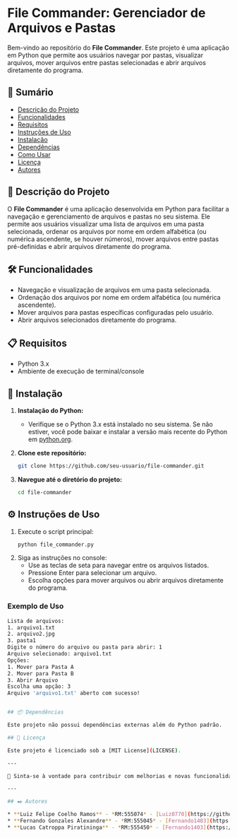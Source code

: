 # File Commander: Gerenciador de Arquivos e Pastas

Bem-vindo ao repositório do **File Commander**. Este projeto é uma aplicação em Python que permite aos usuários navegar por pastas, visualizar arquivos, mover arquivos entre pastas selecionadas e abrir arquivos diretamente do programa.

## 📑 Sumário

- [Descrição do Projeto](#descrição-do-projeto)
- [Funcionalidades](#funcionalidades)
- [Requisitos](#requisitos)
- [Instruções de Uso](#instruções-de-uso)
- [Instalação](#instalação)
- [Dependências](#dependências)
- [Como Usar](#como-usar)
- [Licença](#licença)
- [Autores](#autores)

## 📂 Descrição do Projeto

O **File Commander** é uma aplicação desenvolvida em Python para facilitar a navegação e gerenciamento de arquivos e pastas no seu sistema. Ele permite aos usuários visualizar uma lista de arquivos em uma pasta selecionada, ordenar os arquivos por nome em ordem alfabética (ou numérica ascendente, se houver números), mover arquivos entre pastas pré-definidas e abrir arquivos diretamente do programa.

## 🛠️ Funcionalidades

- Navegação e visualização de arquivos em uma pasta selecionada.
- Ordenação dos arquivos por nome em ordem alfabética (ou numérica ascendente).
- Mover arquivos para pastas específicas configuradas pelo usuário.
- Abrir arquivos selecionados diretamente do programa.

## 📋 Requisitos

- Python 3.x
- Ambiente de execução de terminal/console

## 🔧 Instalação

1. **Instalação do Python:**
   - Verifique se o Python 3.x está instalado no seu sistema. Se não estiver, você pode baixar e instalar a versão mais recente do Python em [python.org](https://www.python.org/downloads/).

2. **Clone este repositório:**
    ```sh
    git clone https://github.com/seu-usuario/file-commander.git
    ```

3. **Navegue até o diretório do projeto:**
    ```sh
    cd file-commander
    ```

## ⚙️ Instruções de Uso

1. Execute o script principal:
    ```sh
    python file_commander.py
    ```
2. Siga as instruções no console:
    - Use as teclas de seta para navegar entre os arquivos listados.
    - Pressione Enter para selecionar um arquivo.
    - Escolha opções para mover arquivos ou abrir arquivos diretamente do programa.

### Exemplo de Uso

```sh
Lista de arquivos:
1. arquivo1.txt
2. arquivo2.jpg
3. pasta1
Digite o número do arquivo ou pasta para abrir: 1
Arquivo selecionado: arquivo1.txt
Opções:
1. Mover para Pasta A
2. Mover para Pasta B
3. Abrir Arquivo
Escolha uma opção: 3
Arquivo 'arquivo1.txt' aberto com sucesso!


## 📦 Dependências

Este projeto não possui dependências externas além do Python padrão.

## 📄 Licença

Este projeto é licenciado sob a [MIT License](LICENSE).

---

🎁 Sinta-se à vontade para contribuir com melhorias e novas funcionalidades! Se você encontrar algum problema ou tiver sugestões, fique à vontade para melhorar o projeto.

---

## ✒️ Autores

* **Luiz Felipe Coelho Ramos** - *RM:555074* - [Luiz0770](https://github.com/Luiz0770)
* **Fernando Gonzales Alexandre** - *RM:555045* - [Fernando1403](https://github.com/Fernando1403)
* **Lucas Catroppa Piratininga** - *RM:555450* - [Fernando1403](https://github.com/lucasdias0812)
